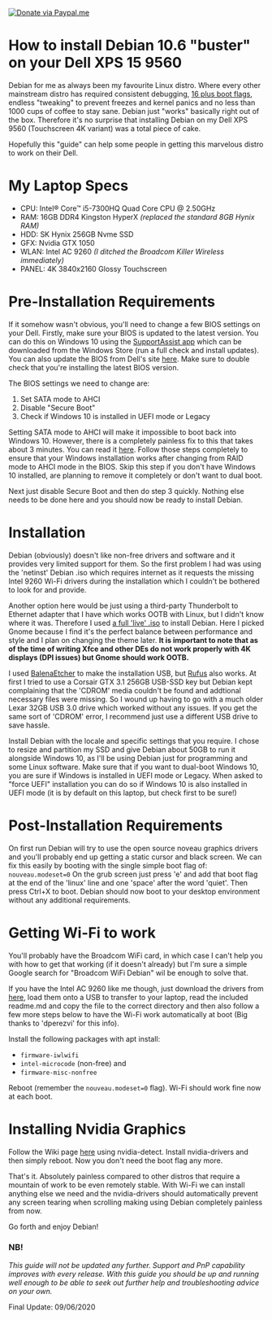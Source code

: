 [![Donate via Paypal.me](https://img.shields.io/badge/Donate-PayPal-green.svg)](https://paypal.me/djbp)

# How to install Debian 10.6 "buster" on your Dell XPS 15 9560

Debian for me as always been my favourite Linux distro. Where every other mainstream distro has required consistent debugging, [16 plus boot flags](https://forum.mxlinux.org/viewtopic.php?t=47931), endless "tweaking" to prevent freezes and kernel panics and no less than 1000 cups of coffee to stay sane. Debian just "works" basically right out of the box. Therefore it's no surprise that installing Debian on my Dell XPS 9560 (Touchscreen 4K variant) was a total piece of cake.

Hopefully this "guide" can help some people in getting this marvelous distro to work on their Dell.

# My Laptop Specs

* CPU: Intel® Core™ i5-7300HQ Quad Core CPU @ 2.50GHz
* RAM: 16GB DDR4 Kingston HyperX *(replaced the standard 8GB Hynix RAM)*
* HDD: SK Hynix 256GB Nvme SSD
* GFX: Nvidia GTX 1050
* WLAN: Intel AC 9260 *(I ditched the Broadcom Killer Wireless immediately)*
* PANEL: 4K 3840x2160 Glossy Touchscreen

# Pre-Installation Requirements

If it somehow wasn't obvious, you'll need to change a few BIOS settings on your Dell. Firstly, make sure your BIOS is updated to the latest version. You can do this on Windows 10 using the [SupportAssist app](https://www.dell.com/support/contents/us/en/04/article/product-support/self-support-knowledgebase/software-and-downloads/SupportAssist) which can be downloaded from the Windows Store (run a full check and install updates). You can also update the BIOS from Dell's site [here](https://www.dell.com/support/home/us/en/04/drivers/driversdetails?driverid=yf1g0&lwp=rt). Make sure to double check that you're installing the latest BIOS version.

The BIOS settings we need to change are:

1. Set SATA mode to AHCI
2. Disable "Secure Boot"
3. Check if Windows 10 is installed in UEFI mode or Legacy

Setting SATA mode to AHCI will make it impossible to boot back into Windows 10. However, there is a completely painless fix to this that takes about 3 minutes. You can read it [here](http://triplescomputers.com/blog/uncategorized/solution-switch-windows-10-from-raidide-to-ahci-operation/). Follow those steps completely to ensure that your Windows installation works after changing from RAID mode to AHCI mode in the BIOS. Skip this step if you don't have Windows 10 installed, are planning to remove it completely or don't want to dual boot.

Next just disable Secure Boot and then do step 3 quickly.
Nothing else needs to be done here and you should now be ready to install Debian.

# Installation

Debian (obviously) doesn't like non-free drivers and software and it provides very limited support for them. So the first problem I had was using the 'netinst' Debian .iso which requires internet as it requests the missing Intel 9260 Wi-Fi drivers during the installation which I couldn't be bothered to look for and provide.

Another option here would be just using a third-party Thunderbolt to Ethernet adapter that I have which works OOTB with Linux, but I didn't know where it was. Therefore I used [a full 'live' .iso](https://cdimage.debian.org/debian-cd/current-live/amd64/iso-hybrid/) to install Debian. Here I picked Gnome because I find it's the perfect balance between performance and style and I plan on changing the theme later. **It is important to note that as of the time of writing Xfce and other DEs do not work properly with 4K displays (DPI issues) but Gnome should work OOTB.**

I used [BalenaEtcher](https://www.balena.io/etcher/) to make the installation USB, but [Rufus](https://rufus.ie/) also works. At first I tried to use a Corsair GTX 3.1 256GB USB-SSD key but Debian kept complaining that the 'CDROM' media couldn't be found and addtional necessary files were missing. So I wound up having to go with a much older Lexar 32GB USB 3.0 drive which worked without any issues. If you get the same sort of 'CDROM' error, I recommend just use a different USB drive to save hassle.

Install Debian with the locale and specific settings that you require. I chose to resize and partition my SSD and give Debian about 50GB to run it alongside Windows 10, as I'll be using Debian just for programming and some Linux software. Make sure that if you want to dual-boot Windows 10, you are sure if Windows is installed in UEFI mode or Legacy. When asked to "force UEFI" installation you can do so if Windows 10 is also installed in UEFI mode (it is by default on this laptop, but check first to be sure!)

# Post-Installation Requirements

On first run Debian will try to use the open source noveau graphics drivers and you'll probably end up getting a static cursor and black screen. We can fix this easily by booting with the single simple boot flag of: `nouveau.modeset=0`
On the grub screen just press 'e' and add that boot flag at the end of the 'linux' line and one 'space' after the word 'quiet'. Then press Ctrl+X to boot. Debian should now boot to your desktop environment without any additional requirements.

# Getting Wi-Fi to work

You'll probably have the Broadcom WiFi card, in which case I can't help you with how to get that working (if it doesn't already) but I'm sure a simple Google search for "Broadcom WiFi Debian" wil be enough to solve that.

If you have the Intel AC 9260 like me though, just download the drivers from [here](https://www.intel.com/content/www/us/en/support/articles/000005511/network-and-io/wireless-networking.html), load them onto a USB to transfer to your laptop, read the included readme.md and copy the file to the correct directory and then also follow a few more steps below to have the Wi-Fi work automatically at boot (Big thanks to 'dperezvi' for this info).

Install the following packages with apt install:
* ```firmware-iwlwifi```
* ```intel-microcode``` (non-free) and
* ```firmware-misc-nonfree```

Reboot (remember the `nouveau.modeset=0` flag). Wi-Fi should work fine now at each boot.

# Installing Nvidia Graphics

Follow the Wiki page [here](https://wiki.debian.org/NvidiaGraphicsDrivers) using nvidia-detect. Install nvidia-drivers and then simply reboot. Now you don't need the boot flag any more.

That's it. Absolutely painless compared to other distros that require a mountain of work to be even remotely stable. With Wi-Fi we can install anything else we need and the nvidia-drivers should automatically prevent any screen tearing when scrolling making using Debian completely painless from now.

Go forth and enjoy Debian!

### NB!

*This guide will not be updated any further. Support and PnP capability improves with every release. With this guide you should be up and running well enough to be able to seek out further help and troubleshooting advice on your own.*

Final Update: 09/06/2020
